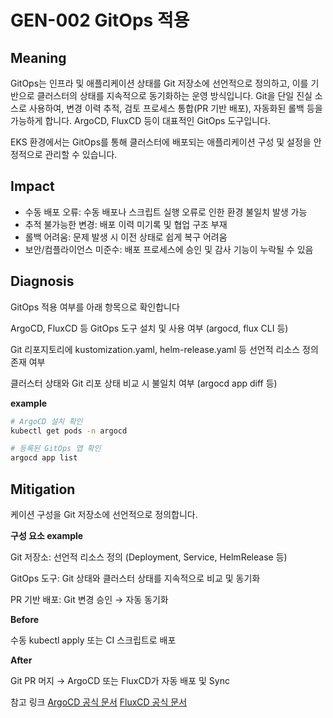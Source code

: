 # GEN-002 GitOps 적용

## **Meaning**
GitOps는 인프라 및 애플리케이션 상태를 Git 저장소에 선언적으로 정의하고, 이를 기반으로 클러스터의 상태를 지속적으로 동기화하는 운영 방식입니다. Git을 단일 진실 소스로 사용하여, 변경 이력 추적, 검토 프로세스 통합(PR 기반 배포), 자동화된 롤백 등을 가능하게 합니다. ArgoCD, FluxCD 등이 대표적인 GitOps 도구입니다.

EKS 환경에서는 GitOps를 통해 클러스터에 배포되는 애플리케이션 구성 및 설정을 안정적으로 관리할 수 있습니다.

## **Impact**
- 수동 배포 오류: 수동 배포나 스크립트 실행 오류로 인한 환경 불일치 발생 가능
- 추적 불가능한 변경: 배포 이력 미기록 및 협업 구조 부재
- 롤백 어려움: 문제 발생 시 이전 상태로 쉽게 복구 어려움
- 보안/컴플라이언스 미준수: 배포 프로세스에 승인 및 감사 기능이 누락될 수 있음

## **Diagnosis**
GitOps 적용 여부를 아래 항목으로 확인합니다

ArgoCD, FluxCD 등 GitOps 도구 설치 및 사용 여부 (argocd, flux CLI 등)

Git 리포지토리에 kustomization.yaml, helm-release.yaml 등 선언적 리소스 정의 존재 여부

클러스터 상태와 Git 리포 상태 비교 시 불일치 여부 (argocd app diff 등)

**example**

```bash
# ArgoCD 설치 확인
kubectl get pods -n argocd

# 등록된 GitOps 앱 확인
argocd app list
```

## **Mitigation**

케이션 구성을 Git 저장소에 선언적으로 정의합니다.

**구성 요소 example**

Git 저장소: 선언적 리소스 정의 (Deployment, Service, HelmRelease 등)

GitOps 도구: Git 상태와 클러스터 상태를 지속적으로 비교 및 동기화

PR 기반 배포: Git 변경 승인 → 자동 동기화

**Before**

수동 kubectl apply 또는 CI 스크립트로 배포

**After**

Git PR 머지 → ArgoCD 또는 FluxCD가 자동 배포 및 Sync

참고 링크
[ArgoCD 공식 문서](https://argo-cd.readthedocs.io/en/stable/)
[FluxCD 공식 문서](https://fluxcd.io/)